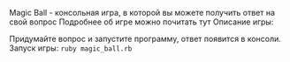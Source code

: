 Magic Ball - консольная игра, в которой вы можете получить ответ на свой вопрос 
Подробнее об игре можно почитать тут
Описание игры:

Придумайте вопрос и запустите программу, ответ появится в консоли.
Запуск игры:
`ruby magic_ball.rb`
